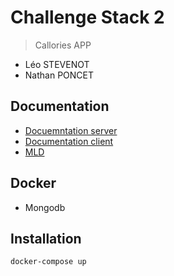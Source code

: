 # Challenge Stack 2
> Callories APP
- Léo STEVENOT
- Nathan PONCET
## Documentation
- [Docuemntation server](./server/README.md)
- [Documentation client](./client/README.md)
- [MLD](https://dbdiagram.io/d/64aba71702bd1c4a5ec7084e)
## Docker
- Mongodb
## Installation
```shell
docker-compose up
```
